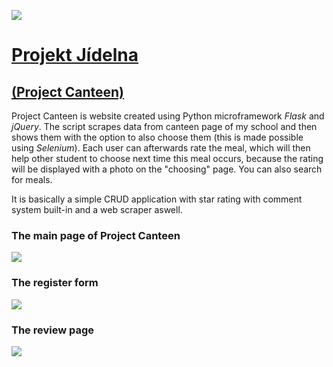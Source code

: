 ![](/desc_img/Projekt_Jídelna_Logo.png)
# [Projekt Jídelna](https://pages.github.com/)
## [(Project Canteen)](https://pages.github.com/)

Project Canteen is website created using Python microframework *Flask* and *jQuery*. The script scrapes data from canteen page of my school and then shows them with the option to also choose them (this is made possible using *Selenium*). Each user can afterwards rate the meal, which will then help other student to choose next time this meal occurs, because the rating will be displayed with a photo on the "choosing" page. You can also search for meals.

It is basically a simple CRUD application with star rating with comment system built-in and a web scraper aswell.

### The main page of Project Canteen
![](/desc_img/Projekt_Jídelna_Main.png)

### The register form
![](/desc_img/Projekt_Jídelna_Register.png)

### The review page
![](/desc_img/Projekt_Jídelna_Recenze.png)
